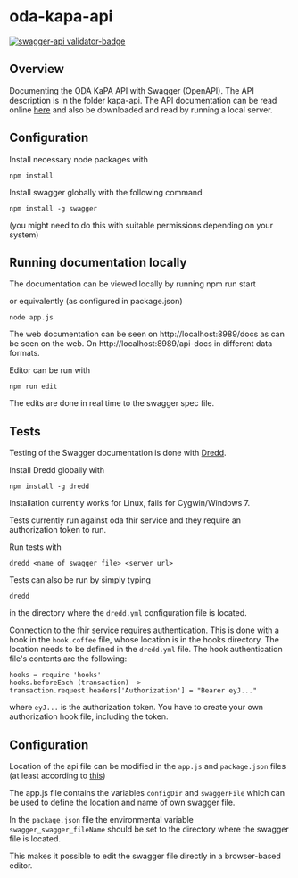 # oda-kapa-api

[![swagger-api validator-badge](https://raw.githubusercontent.com/gellati/oda-kapa-api/master/oda-kapa-express/kapa-api/kapa-api.yaml)](./oda-kapa-express/kapa-api/kapa-api.yaml)

## Overview

Documenting the ODA KaPA API with Swagger (OpenAPI). The API description is in the folder kapa-api. The API documentation can be read online [here](https://gellati.github.io/oda-kapa-api) and also be downloaded and read by running a local server.

## Configuration

Install necessary node packages with

    npm install

Install swagger globally with the following command

    npm install -g swagger

(you might need to do this with suitable permissions depending on your system)

## Running documentation locally

The documentation can be viewed locally by running
    npm run start

or equivalently (as configured in package.json)

    node app.js

The web documentation can be seen on http://localhost:8989/docs as can be seen on the web. On http://localhost:8989/api-docs in different data formats.

Editor can be run with

    npm run edit

The edits are done in real time to the swagger spec file.

## Tests

Testing of the Swagger documentation is done with [Dredd](https://github.com/apiaryio/dredd).

Install Dredd globally with

    npm install -g dredd

Installation currently works for Linux, fails for Cygwin/Windows 7.

Tests currently run against oda fhir service and they require an authorization token to run.

Run tests with

    dredd <name of swagger file> <server url>

Tests can also be run by simply typing

    dredd

in the directory where the `dredd.yml` configuration file is located.

Connection to the fhir service requires authentication. This is done with a hook in the `hook.coffee` file, whose location is in the hooks directory. The location needs to be defined in the `dredd.yml` file. The hook authentication file's contents are the following:

    hooks = require 'hooks'
    hooks.beforeEach (transaction) -> transaction.request.headers['Authorization'] = "Bearer eyJ..."

where `eyJ...` is the authorization token. You have to create your own authorization hook file, including the token.


## Configuration

Location of the api file can be modified in the `app.js` and `package.json` files (at least according to [this](https://github.com/swagger-api/swagger-node/issues/373))

The app.js file contains the variables `configDir` and `swaggerFile` which can be used to define the location and name of own swagger file.

In the `package.json` file the environmental variable `swagger_swagger_fileName` should be set to the directory where the swagger file is located.

This makes it possible to edit the swagger file directly in a browser-based editor.
